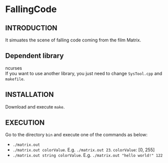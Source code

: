 FallingCode
=======================

INTRODUCTION
-----------------------
It simuates the scene of falling code coming from the film Matrix.

Dependent library
-----------------------
ncurses<br>
If you want to use another library, you just need to change `SysTool.cpp` and `makefile`.

INSTALLATION
-----------------------
Download and execute `make`.

EXECUTION
-----------------------
Go to the directory `bin` and execute one of the commands as below:
* `./matrix.out`
* `./matrix.out colorValue`. E.g. `./matrix.out 23`. `colorValue`: [0, 255]
* `./matrix.out string colorValue`. E.g. `./matrix.out "hello world!" 122`
